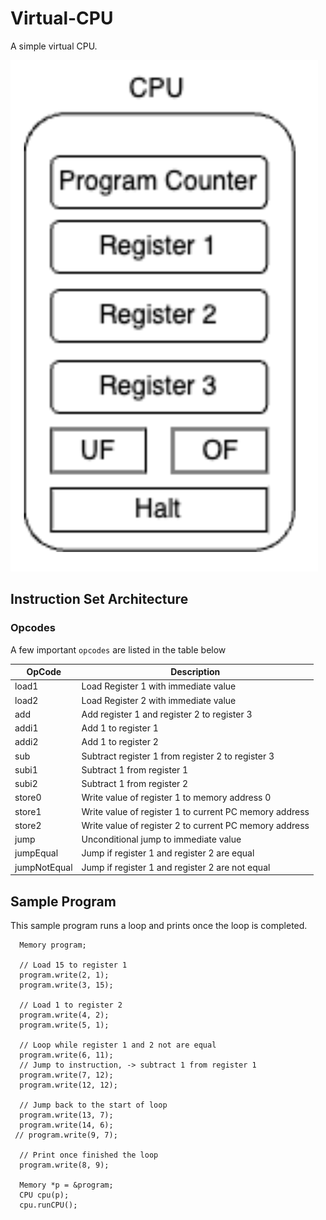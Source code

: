 # Virtual-CPU

A simple virtual CPU.

![Diagram](/images/registers.png)

## Instruction Set Architecture

### Opcodes

A few important `opcodes` are listed in the table below

| OpCode       | Description                                            |
| ------------ | ------------------------------------------------------ |
| load1        | Load Register 1 with immediate value                   |
| load2        | Load Register 2 with immediate value                   |
| add          | Add register 1 and register 2 to register 3            |
| addi1        | Add 1 to register 1                                    |
| addi2        | Add 1 to register 2                                    |
| sub          | Subtract register 1 from register 2 to register 3      |
| subi1        | Subtract 1 from register 1                             |
| subi2        | Subtract 1 from register 2                             |
| store0       | Write value of register 1 to memory address 0          |
| store1       | Write value of register 1 to current PC memory address |
| store2       | Write value of register 2 to current PC memory address |
| jump         | Unconditional jump to immediate value                  |
| jumpEqual    | Jump if register 1 and register 2 are equal            |
| jumpNotEqual | Jump if register 1 and register 2 are not equal        |

## Sample Program

This sample program runs a loop and prints once the loop is completed.
```
  Memory program;

  // Load 15 to register 1
  program.write(2, 1);
  program.write(3, 15);

  // Load 1 to register 2
  program.write(4, 2);
  program.write(5, 1);

  // Loop while register 1 and 2 not are equal
  program.write(6, 11);
  // Jump to instruction, -> subtract 1 from register 1
  program.write(7, 12);
  program.write(12, 12);
  
  // Jump back to the start of loop
  program.write(13, 7);
  program.write(14, 6);
 // program.write(9, 7);

  // Print once finished the loop
  program.write(8, 9);

  Memory *p = &program;
  CPU cpu(p);
  cpu.runCPU();
```